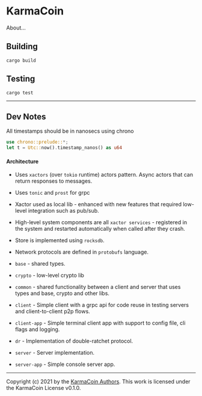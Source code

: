 # KarmaCoin
About... 

## Building
```cargo build```

## Testing
```cargo test```

---

## Dev Notes

All timestamps should be in nanosecs using chrono

```rust
use chrono::prelude::*;
let t = Utc::now().timestamp_nanos() as u64
```

#### Architecture

- Uses `xactors` (over `tokio` runtime) actors pattern. Async actors that can return responses to messages.
- Uses `tonic` and `prost` for grpc
- Xactor used as local lib - enhanced with new features that required low-level integration such as pub/sub.
- High-level system components are all `xactor services` - registered in the system and restarted automatically when called after they crash.
- Store is implemented using `rocksdb`.
- Network protocols are defined in `protobufs` language.

- `base` - shared types.
- `crypto` - low-level crypto lib
- `common` - shared functionality between a client and server that uses types and base, crypto and other libs.
- `client` - Simple client with a grpc api for code reuse in testing servers and client-to-client p2p flows.
- `client-app` - Simple terminal client app with support to config file, cli flags and logging.
- `dr` - Implementation of double-ratchet protocol.
- `server` - Server implementation.
- `server-app` - Simple console server app.

---

Copyright (c) 2021 by the [KarmaCoin Authors](https://github.com/). This work is licensed under the KarmaCoin License v0.1.0.




